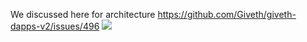 We discussed here for architecture
https://github.com/Giveth/giveth-dapps-v2/issues/496
[![](https://mermaid.ink/img/pako:eNqNVUtz2kAM_isaX3ohf4AbM2mnTDJtp3SmFy5iVzbbrFfuPiCU8N-rNXYxMU5jX4wenx6fJI6FYk3FvCB_b7DyWK8d_Hu--gqd-YPRsIPjUJOfEL1xFTisaag6DX9Mor283N3xERZNY41qRXNYF_K6octAPY5vXKSKPPAAd6nh08M7Ex2osDEPdJAEFro2DhQ68BQoQtxizElde6H3eIAdWqOXTRC3ZQmOI5w9BOgM8DtRiFB6rgHdAUwzRuriW654SoUbshJiteVkNWwIkjOCPMbq-4HW8p7093P88I38Z07-PRQN290TpBSF8IOf6DZBF_U0QXiBvclPb0fPjfGt2T3GKaqC4oYec1NeG2yYLUnjTVioaHbXQ3k9isNCT9wWusq4fYm3C3zbshVPbsn7aewcNAXlTZNTnKRumFzH1yNXMB8VMeb1pp0Ip0m8xHqTxP-R3dNIfmcUfZGdlK78lDXrRbDFIP2hvIbWkp7sUIgYU7d9_bLtxTekNtUyWTkNeS8nEch7sRgBJBdIKfGfdIwe1ZOUN-ZzJp8xSh8iSyE7GvbjQ-jGQGI0nkrzPA7Am1-kYr4-ycbcGYLaVNsIqHWWNizJAZewp400TMZ8dj49yb-apVMxK2ryNRot973ldV3IdZIjWOTp1VSixMhO2TQ1WpbuozaRfTEv0QaaFZgirw5OFfPopbbOqPun6KxOfwG21tlo)](https://mermaid-js.github.io/mermaid-live-editor/edit#pako:eNqNVUtz2kAM_isaX3ohf4AbM2mnTDJtp3SmFy5iVzbbrFfuPiCU8N-rNXYxMU5jX4wenx6fJI6FYk3FvCB_b7DyWK8d_Hu--gqd-YPRsIPjUJOfEL1xFTisaag6DX9Mor283N3xERZNY41qRXNYF_K6octAPY5vXKSKPPAAd6nh08M7Ex2osDEPdJAEFro2DhQ68BQoQtxizElde6H3eIAdWqOXTRC3ZQmOI5w9BOgM8DtRiFB6rgHdAUwzRuriW654SoUbshJiteVkNWwIkjOCPMbq-4HW8p7093P88I38Z07-PRQN290TpBSF8IOf6DZBF_U0QXiBvclPb0fPjfGt2T3GKaqC4oYec1NeG2yYLUnjTVioaHbXQ3k9isNCT9wWusq4fYm3C3zbshVPbsn7aewcNAXlTZNTnKRumFzH1yNXMB8VMeb1pp0Ip0m8xHqTxP-R3dNIfmcUfZGdlK78lDXrRbDFIP2hvIbWkp7sUIgYU7d9_bLtxTekNtUyWTkNeS8nEch7sRgBJBdIKfGfdIwe1ZOUN-ZzJp8xSh8iSyE7GvbjQ-jGQGI0nkrzPA7Am1-kYr4-ycbcGYLaVNsIqHWWNizJAZewp400TMZ8dj49yb-apVMxK2ryNRot973ldV3IdZIjWOTp1VSixMhO2TQ1WpbuozaRfTEv0QaaFZgirw5OFfPopbbOqPun6KxOfwG21tlo)

